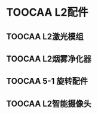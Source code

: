 ﻿---
sidebar_position: 4
sidebar_label: TOOCAA L2配件
---
# TOOCAA L2配件
## TOOCAA L2激光模组
## TOOCAA L2烟雾净化器
## TOOCAA 5-1 旋转配件
## TOOCAA L2智能摄像头
